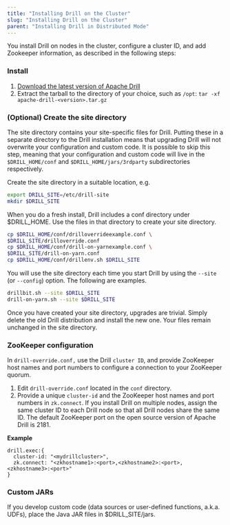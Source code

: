 ```yaml
---
title: "Installing Drill on the Cluster"
slug: "Installing Drill on the Cluster"
parent: "Installing Drill in Distributed Mode"
---
```


You install Drill on nodes in the cluster, configure a cluster ID, and add Zookeeper information, as described in the following steps:

### Install

1. [Download the latest version of Apache Drill](https://drill.apache.org/download/)
2. Extract the tarball to the directory of your choice, such as `/opt`:
   `tar -xf apache-drill-<version>.tar.gz`

### (Optional) Create the site directory

The site directory contains your site-specific files for Drill.  Putting these in a separate directory to the Drill installation means that upgrading Drill will not overwrite your configuration and custom code.  It is possible to skip this step, meaning that your configuration and custom code will live in the `$DRILL_HOME/conf` and `$DRILL_HOME/jars/3rdparty` subdirectories respectively.

Create the site directory in a suitable location, e.g.

```sh
export DRILL_SITE=/etc/drill-site
mkdir $DRILL_SITE
```

When you do a fresh install, Drill includes a conf directory under $DRILL_HOME. Use the files
in that directory to create your site directory.

```sh
cp $DRILL_HOME/conf/drilloverrideexample.conf \
$DRILL_SITE/drilloverride.conf
cp $DRILL_HOME/conf/drill-on-yarnexample.conf \
$DRILL_SITE/drill-on-yarn.conf
cp $DRILL_HOME/conf/drillenv.sh $DRILL_SITE
```

You will use the site directory each time you start Drill by using the `--site` (or `--config`) option. The following are examples.

```sh
drillbit.sh --site $DRILL_SITE
drill-on-yarn.sh --site $DRILL_SITE
```

Once you have created your site directory, upgrades are trivial. Simply delete the old Drill
distribution and install the new one. Your files remain unchanged in the site directory.

### ZooKeeper configuration

In `drill-override.conf,` use the Drill `cluster ID`, and provide ZooKeeper host names and port numbers to configure a connection to your ZooKeeper quorum.

1. Edit `drill-override.conf` located in the `conf` directory.
2. Provide a unique `cluster-id` and the ZooKeeper host names and port numbers in `zk.connect`. If you install Drill on multiple nodes, assign the same cluster ID to each Drill node so that all Drill nodes share the same ID. The default ZooKeeper port on the open source version of Apache Drill is 2181.

**Example**

```hocon
drill.exec:{
  cluster-id: "<mydrillcluster>",
  zk.connect: "<zkhostname1>:<port>,<zkhostname2>:<port>,<zkhostname3>:<port>"
}
```

### Custom JARs

If you develop custom code (data sources or user-defined functions, a.k.a. UDFs), place the Java JAR
files in $DRILL_SITE/jars.

